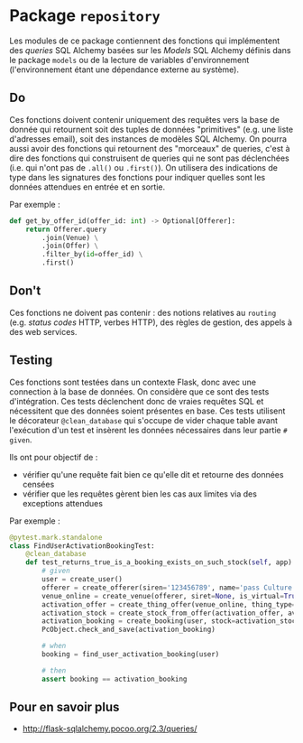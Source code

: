 # Package `repository`
Les modules de ce package contiennent des fonctions qui implémentent des _queries_ SQL Alchemy basées sur les _Models_
SQL Alchemy définis dans le package `models` ou de la lecture de variables d'environnement (l'environnement étant une
dépendance externe au système).

## Do
Ces fonctions doivent contenir uniquement des requêtes vers la base de donnée qui retournent soit des tuples de données
"primitives" (e.g. une liste d'adresses email), soit des instances de modèles SQL Alchemy. On pourra aussi avoir des
fonctions qui retournent des "morceaux" de queries, c'est à dire des fonctions qui construisent de queries qui ne sont
pas déclenchées (i.e. qui n'ont pas de `.all()` ou `.first()`).
On utilisera des indications de type dans les signatures des fonctions pour indiquer quelles sont les données attendues
en entrée et en sortie.

Par exemple :
```python
def get_by_offer_id(offer_id: int) -> Optional[Offerer]:
    return Offerer.query
        .join(Venue) \
        .join(Offer) \
        .filter_by(id=offer_id) \
        .first()
```

## Don't
Ces fonctions ne doivent pas contenir : des notions relatives au `routing` (e.g. _status codes_ HTTP, verbes HTTP),
des règles de gestion, des appels à des web services.

## Testing
Ces fonctions sont testées dans un contexte Flask, donc avec une connection à la base de données. On considère que ce sont
des tests d'intégration. Ces tests déclenchent donc de vraies requêtes SQL et nécessitent que des données soient présentes en base.
Ces tests utilisent le décorateur `@clean_database` qui s'occupe de vider chaque table avant l'exécution d'un test et insèrent
les données nécessaires dans leur partie `# given`.

Ils ont pour objectif de :
* vérifier qu'une requête fait bien ce qu'elle dit et retourne des données censées
* vérifier que les requêtes gèrent bien les cas aux limites via des exceptions attendues

Par exemple :
```python
@pytest.mark.standalone
class FindUserActivationBookingTest:
    @clean_database
    def test_returns_true_is_a_booking_exists_on_such_stock(self, app):
        # given
        user = create_user()
        offerer = create_offerer(siren='123456789', name='pass Culture')
        venue_online = create_venue(offerer, siret=None, is_virtual=True)
        activation_offer = create_thing_offer(venue_online, thing_type=ThingType.ACTIVATION)
        activation_stock = create_stock_from_offer(activation_offer, available=200, price=0)
        activation_booking = create_booking(user, stock=activation_stock, venue=venue_online)
        PcObject.check_and_save(activation_booking)

        # when
        booking = find_user_activation_booking(user)

        # then
        assert booking == activation_booking
```

## Pour en savoir plus
* http://flask-sqlalchemy.pocoo.org/2.3/queries/
